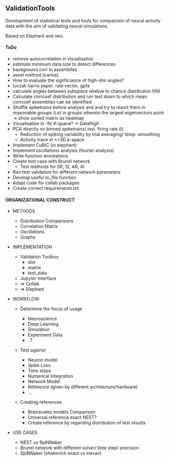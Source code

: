 ## ValidationTools
Development of statistical tests and tools for comparison of neural activity data with the aim of validating neural simulations.

Based on Elephant and neo.


#### ToDo

+ remove autocorrelation in visualisation
+ estimate minimum data size to detect differences
+ background corr in assemblies
+ asset method (carlos)
+ How to evaluate the signficiance of high-dim angles?
+ luczak harris paper, rate vector, gpfa
+ calculate angles between subspace relative to chance distribution f(N)
+ Calculate corrcoef distribution
  and run test down to which mean corrcoef
  assemblies can be identified
+ Shuffle spiketrains before analysis and
  and try to resort them in reasonable groups
  (i.e) in groups whereto the largest eigenvectors point
  -> show sorted matrix as heatmap
+ Visualisation in -N/ K-space? -> DataHigh
+ PCA directly on binned spiketrains/ inst. firing rate (t)
    + Reduction of spiking variability by trial averaging/ temp. smoothing
    + Activity trace in <=3D k-space
+ Implement CuBIC (in elephant)
+ Implement oscillations analysis (fourier analysis)
+ Write function annotations
+ Create test case with Brunel network
    + Test methods for SR, SI, AR, AI
+ Run test validation for different network parameters
+ Develop useful to_file function
+ Adapt code for collab packages
+ Create correct requirements.txt



#### ORGANIZATIONAL CONSTRUCT

* METHODS

    + Distribution Comparisons
    + Correlation Matrix
    + Oscillations
    + Graphs

* IMPLEMENTATION

    + Validation Toolbox
        + dist
        + matrix
        + test_data
    + Jupyter Interface
    + => Collab
    + => Elephant

* WORKFLOW

    + Determine the focus of usage
        + Neuroscience
        + Deep Learning
        + Simulation
        + Experiment Data
        + ..?
        
    + Test against    
        + Neuron model
        + Spike Loss
        + Time steps
        + Numerical Integration
        + Network Model
        + Reference 
        (given by different architecture/hardware)
        + ...

    + Creating references
         + Brainscales models Comparison
         + Universal reference exact NEST?
         + Create reference by regarding distribution of test results

* USE CASES

    + NEST vs SpiNNaker
    + Brunel network with different solver/ time step/ precision
    + SpiNNaker Izhekevich exact vs inexact